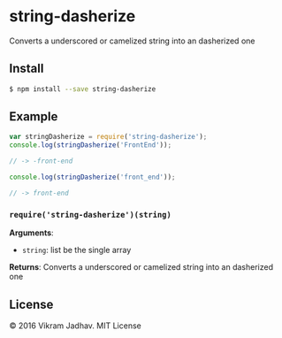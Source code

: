 # string-dasherize
Converts a underscored or camelized string into an dasherized one

## Install

```sh
$ npm install --save string-dasherize
```

## Example

```js
var stringDasherize = require('string-dasherize');
console.log(stringDasherize('FrontEnd'));

// -> -front-end

console.log(stringDasherize('front_end'));

// -> front-end
```

### `require('string-dasherize')(string)`

**Arguments**:

- `string`: list be the single array

**Returns**: Converts a underscored or camelized string into an dasherized one

## License

&copy; 2016 Vikram Jadhav. MIT License
